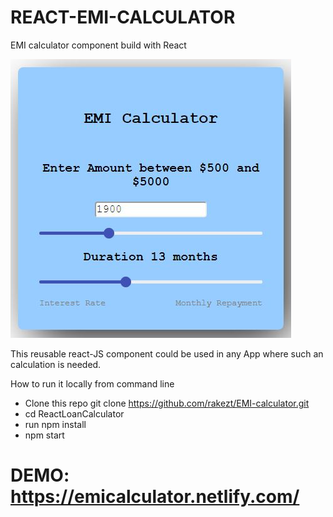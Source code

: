 
# REACT-EMI-CALCULATOR
EMI calculator component  build with React

![alt text](https://github.com/rakezt/EMI-calculator/blob/master/calculator.JPG)

This reusable react-JS component could be used in any App where such an calculation is needed.

How to run it locally from command line

- Clone this repo git clone https://github.com/rakezt/EMI-calculator.git
- cd ReactLoanCalculator
- run npm install
- npm start  

# DEMO: https://emicalculator.netlify.com/
